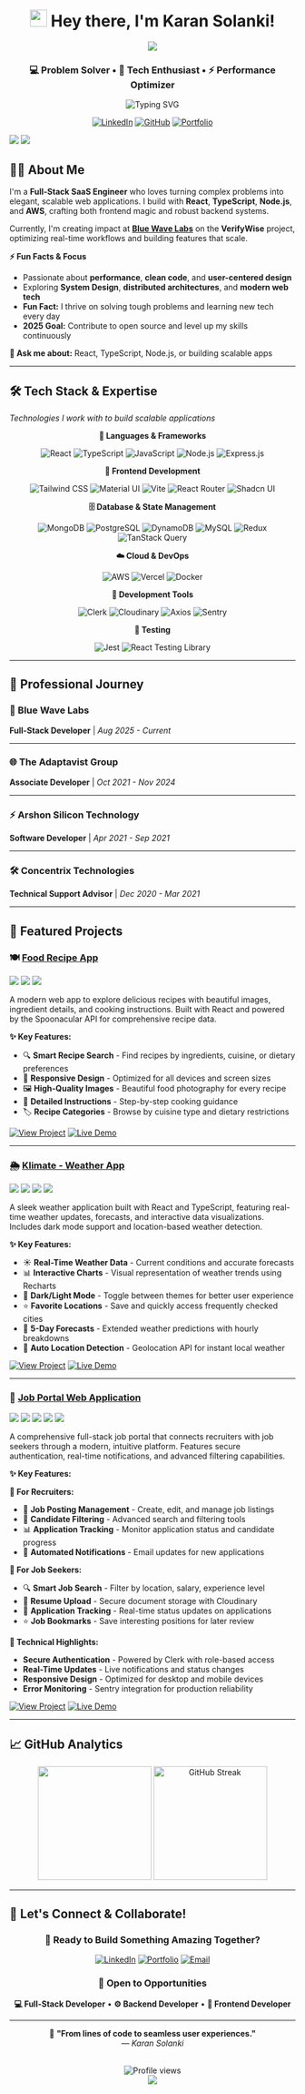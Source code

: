 <div align="center">
  
  # <img src="https://raw.githubusercontent.com/MartinHeinz/MartinHeinz/master/wave.gif" width="30px" height="30px"> Hey there, I'm Karan Solanki! 
  
  <img src="https://capsule-render.vercel.app/api?type=waving&color=gradient&customColorList=6,11,20&height=170&section=header&text=Full-Stack%20Developer&fontSize=40&fontColor=fff&animation=twinkling&fontAlignY=32" />
  
  ### 💻 Problem Solver • 🚀 Tech Enthusiast • ⚡ Performance Optimizer
  
  <img src="https://readme-typing-svg.herokuapp.com?font=Fira+Code&size=22&pause=1000&center=true&vCenter=true&width=600&lines=🌟+Building+scalable+web+applications;🎯+4%2B+years+of+full-stack+experience;⚛️+React+%7C+TypeScript+%7C+Node.js+%7C+AWS;🔥+Always+learning+and+growing!&color=58A6FF" alt="Typing SVG" />
  
</div>

<div align="center">
  
  [![LinkedIn](https://img.shields.io/badge/LinkedIn-0077B5?style=for-the-badge&logo=linkedin&logoColor=white&labelColor=0077B5)](https://www.linkedin.com/in/solan117)
  [![GitHub](https://img.shields.io/badge/GitHub-181717?style=for-the-badge&logo=github&logoColor=white&labelColor=181717)](https://github.com/solan117)
  [![Portfolio](https://img.shields.io/badge/Portfolio-FF5722?style=for-the-badge&logo=google-chrome&logoColor=white&labelColor=FF5722)](https://bluewavelabs.ca/)
  
</div>

<img src="https://capsule-render.vercel.app/api?type=rect&color=gradient&customColorList=12,20,6,17,11&height=40&section=footer&reversal=false" />

<img src="https://capsule-render.vercel.app/api?type=rect&color=gradient&customColorList=6,11,20&height=4&section=footer" />

## 👨‍💻 **About Me**

I'm a **Full-Stack SaaS Engineer** who loves turning complex problems into elegant, scalable web applications. I build with **React**, **TypeScript**, **Node.js**, and **AWS**, crafting both frontend magic and robust backend systems.

Currently, I'm creating impact at **[Blue Wave Labs](https://bluewavelabs.ca/)** on the **VerifyWise** project, optimizing real-time workflows and building features that scale.

**⚡ Fun Facts & Focus**
- Passionate about **performance**, **clean code**, and **user-centered design**
- Exploring **System Design**, **distributed architectures**, and **modern web tech**
- **Fun Fact:** I thrive on solving tough problems and learning new tech every day
- **2025 Goal:** Contribute to open source and level up my skills continuously

**💬 Ask me about:** React, TypeScript, Node.js, or building scalable apps

---

## 🛠️ **Tech Stack & Expertise**
*Technologies I work with to build scalable applications*

<div align="center">

**🎯 Languages & Frameworks**

![React](https://img.shields.io/badge/React_18-20232A?style=for-the-badge&logo=react&logoColor=61DAFB)
![TypeScript](https://img.shields.io/badge/TypeScript-007ACC?style=for-the-badge&logo=typescript&logoColor=white)
![JavaScript](https://img.shields.io/badge/JavaScript_ES6+-F7DF1E?style=for-the-badge&logo=javascript&logoColor=black)
![Node.js](https://img.shields.io/badge/Node.js-43853D?style=for-the-badge&logo=node.js&logoColor=white)
![Express.js](https://img.shields.io/badge/Express.js-404D59?style=for-the-badge&logo=express&logoColor=white)

**🎨 Frontend Development**

![Tailwind CSS](https://img.shields.io/badge/Tailwind_CSS-38B2AC?style=for-the-badge&logo=tailwind-css&logoColor=white)
![Material UI](https://img.shields.io/badge/Material_UI-007FFF?style=for-the-badge&logo=mui&logoColor=white)
![Vite](https://img.shields.io/badge/Vite-646CFF?style=for-the-badge&logo=vite&logoColor=white)
![React Router](https://img.shields.io/badge/React_Router-CA4245?style=for-the-badge&logo=react-router&logoColor=white)
![Shadcn UI](https://img.shields.io/badge/Shadcn_UI-000000?style=for-the-badge&logo=shadcnui&logoColor=white)

**🗄️ Database & State Management**

![MongoDB](https://img.shields.io/badge/MongoDB-4EA94B?style=for-the-badge&logo=mongodb&logoColor=white)
![PostgreSQL](https://img.shields.io/badge/PostgreSQL-316192?style=for-the-badge&logo=postgresql&logoColor=white)
![DynamoDB](https://img.shields.io/badge/Amazon%20DynamoDB-4053D6?style=for-the-badge&logo=Amazon%20DynamoDB&logoColor=white)
![MySQL](https://img.shields.io/badge/MySQL-00000F?style=for-the-badge&logo=mysql&logoColor=white)
![Redux](https://img.shields.io/badge/Redux-764ABC?style=for-the-badge&logo=redux&logoColor=white)
![TanStack Query](https://img.shields.io/badge/TanStack_Query-FF4154?style=for-the-badge&logo=react-query&logoColor=white)

**☁️ Cloud & DevOps**

![AWS](https://img.shields.io/badge/AWS-232F3E?style=for-the-badge&logo=amazon-aws&logoColor=white)
![Vercel](https://img.shields.io/badge/Vercel-000000?style=for-the-badge&logo=vercel&logoColor=white)
![Docker](https://img.shields.io/badge/Docker-2496ED?style=for-the-badge&logo=docker&logoColor=white)

**🔧 Development Tools**

![Clerk](https://img.shields.io/badge/Clerk-6C47FF?style=for-the-badge&logo=clerk&logoColor=white)
![Cloudinary](https://img.shields.io/badge/Cloudinary-3448C5?style=for-the-badge&logo=cloudinary&logoColor=white)
![Axios](https://img.shields.io/badge/Axios-5A29E4?style=for-the-badge&logo=axios&logoColor=white)
![Sentry](https://img.shields.io/badge/Sentry-362D59?style=for-the-badge&logo=sentry&logoColor=white)

**🧪 Testing**

![Jest](https://img.shields.io/badge/Jest-323330?style=for-the-badge&logo=Jest&logoColor=white)
![React Testing Library](https://img.shields.io/badge/Testing_Library-E33332?style=for-the-badge&logo=testing-library&logoColor=white)

</div>

---

## 💼 Professional Journey

### 🚀 Blue Wave Labs
**Full-Stack Developer** | *Aug 2025 - Current*

---

### 🌐 The Adaptavist Group
**Associate Developer** | *Oct 2021 - Nov 2024*

---

### ⚡ Arshon Silicon Technology
**Software Developer** | *Apr 2021 - Sep 2021*

---

### 🛠️ Concentrix Technologies
**Technical Support Advisor** | *Dec 2020 - Mar 2021*

---

## 🚀 Featured Projects

### 🍽️ [Food Recipe App](https://github.com/solan117/food-app)

<div align="left">
  <img src="https://img.shields.io/badge/React-20232A?style=for-the-badge&logo=react&logoColor=61DAFB" />
  <img src="https://img.shields.io/badge/Spoonacular_API-FF6B35?style=for-the-badge&logo=api&logoColor=white" />
  <img src="https://img.shields.io/badge/CSS_Modules-1572B6?style=for-the-badge&logo=css3&logoColor=white" />
</div>

A modern web app to explore delicious recipes with beautiful images, ingredient details, and cooking instructions. Built with React and powered by the Spoonacular API for comprehensive recipe data.

**✨ Key Features:**
- 🔍 **Smart Recipe Search** - Find recipes by ingredients, cuisine, or dietary preferences
- 📱 **Responsive Design** - Optimized for all devices and screen sizes
- 🖼️ **High-Quality Images** - Beautiful food photography for every recipe
- 📄 **Detailed Instructions** - Step-by-step cooking guidance
- 🏷️ **Recipe Categories** - Browse by cuisine type and dietary restrictions

[![View Project](https://img.shields.io/badge/🔗_View_Project-FF5722?style=for-the-badge&logoColor=white)](https://github.com/solan117/food-app)
[![Live Demo](https://img.shields.io/badge/🌐_Live_Demo-4CAF50?style=for-the-badge&logoColor=white)](https://food-app-phi-three.vercel.app/)

---

### 🌦️ [Klimate - Weather App](https://github.com/solan117/weather_app)

<div align="left">
  <img src="https://img.shields.io/badge/React-20232A?style=for-the-badge&logo=react&logoColor=61DAFB" />
  <img src="https://img.shields.io/badge/TypeScript-007ACC?style=for-the-badge&logo=typescript&logoColor=white" />
  <img src="https://img.shields.io/badge/Tailwind_CSS-38B2AC?style=for-the-badge&logo=tailwind-css&logoColor=white" />
  <img src="https://img.shields.io/badge/OpenWeatherMap-EB6E4B?style=for-the-badge&logo=weatherapi&logoColor=white" />
</div>

A sleek weather application built with React and TypeScript, featuring real-time weather updates, forecasts, and interactive data visualizations. Includes dark mode support and location-based weather detection.

**✨ Key Features:**
- ☀️ **Real-Time Weather Data** - Current conditions and accurate forecasts
- 📊 **Interactive Charts** - Visual representation of weather trends using Recharts
- 🌙 **Dark/Light Mode** - Toggle between themes for better user experience
- ⭐ **Favorite Locations** - Save and quickly access frequently checked cities
- 📱 **5-Day Forecasts** - Extended weather predictions with hourly breakdowns
- 📍 **Auto Location Detection** - Geolocation API for instant local weather

[![View Project](https://img.shields.io/badge/🔗_View_Project-FF5722?style=for-the-badge&logoColor=white)](https://github.com/solan117/weather_app)
[![Live Demo](https://img.shields.io/badge/🌐_Live_Demo-4CAF50?style=for-the-badge&logoColor=white)](https://weatherapp-psi-three.vercel.app/)

---

### 💼 [Job Portal Web Application](https://github.com/solan117/Job-Board)

<div align="left">
  <img src="https://img.shields.io/badge/React-20232A?style=for-the-badge&logo=react&logoColor=61DAFB" />
  <img src="https://img.shields.io/badge/Node.js-43853D?style=for-the-badge&logo=node.js&logoColor=white" />
  <img src="https://img.shields.io/badge/Express.js-404D59?style=for-the-badge&logo=express&logoColor=white" />
  <img src="https://img.shields.io/badge/MongoDB-4EA94B?style=for-the-badge&logo=mongodb&logoColor=white" />
  <img src="https://img.shields.io/badge/Clerk-6C47FF?style=for-the-badge&logo=clerk&logoColor=white" />
</div>

A comprehensive full-stack job portal that connects recruiters with job seekers through a modern, intuitive platform. Features secure authentication, real-time notifications, and advanced filtering capabilities.

**✨ Key Features:**

**👔 For Recruiters:**
- 📝 **Job Posting Management** - Create, edit, and manage job listings
- 👥 **Candidate Filtering** - Advanced search and filtering tools
- 📊 **Application Tracking** - Monitor application status and candidate progress
- 📧 **Automated Notifications** - Email updates for new applications

**🎯 For Job Seekers:**
- 🔍 **Smart Job Search** - Filter by location, salary, experience level
- 📄 **Resume Upload** - Secure document storage with Cloudinary
- 📱 **Application Tracking** - Real-time status updates on applications
- ⭐ **Job Bookmarks** - Save interesting positions for later review

**🔐 Technical Highlights:**
- **Secure Authentication** - Powered by Clerk with role-based access
- **Real-Time Updates** - Live notifications and status changes
- **Responsive Design** - Optimized for desktop and mobile devices
- **Error Monitoring** - Sentry integration for production reliability

[![View Project](https://img.shields.io/badge/🔗_View_Project-FF5722?style=for-the-badge&logoColor=white)](https://github.com/solan117/Job-Board)
[![Live Demo](https://img.shields.io/badge/🌐_Live_Demo-4CAF50?style=for-the-badge&logoColor=white)](https://job-board-client-amber.vercel.app/)

---

## 📈 **GitHub Analytics**

<div align="center">

<img height="200" src="https://github-readme-stats.vercel.app/api?username=solan117&show_icons=true&theme=radical&include_all_commits=true&count_private=true&border_radius=20&border_color=58A6FF"/>
<img height="200" src="https://github-readme-streak-stats.herokuapp.com/?user=solan117&theme=radical&hide_border=false&border_radius=20&background=0D1117&border=58A6FF" alt="GitHub Streak" />

</div>

---

## 🤝 **Let's Connect & Collaborate!**

<div align="center">

### 💼 Ready to Build Something Amazing Together?

[![LinkedIn](https://img.shields.io/badge/💼_LinkedIn-Connect-0077B5?style=for-the-badge&logo=linkedin&logoColor=white)](https://www.linkedin.com/in/solan117)
[![Portfolio](https://img.shields.io/badge/🌐_Portfolio-Visit-FF5722?style=for-the-badge&logo=google-chrome&logoColor=white)](https://bluewavelabs.ca/)
[![Email](https://img.shields.io/badge/📧_Email-Get_In_Touch-D14836?style=for-the-badge&logo=gmail&logoColor=white)](mailto:solankikaran090@gmail.com)

### 🚀 **Open to Opportunities**

**💻 Full-Stack Developer** • **⚙️ Backend Developer** • **🎨 Frontend Developer**

---

💫 **"From lines of code to seamless user experiences."**  
*— Karan Solanki*

<br/>

<img src="https://komarev.com/ghpvc/?username=solan117&label=Profile%20views&color=brightgreen&style=for-the-badge" alt="Profile views" />

<br/>

<img src="https://capsule-render.vercel.app/api?type=waving&color=gradient&customColorList=6,11,20&height=100&section=footer&text=Thanks%20for%20visiting!%20⭐%20Star%20some%20repos%20if%20you%20like%20my%20work&fontSize=18&fontColor=fff&animation=twinkling" />

</div>  
